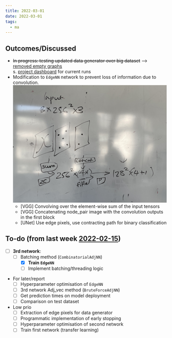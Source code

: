 ```yaml
---
title: 2022-03-01
date: 2022-03-01
tags:
  - ma
---
```


## Outcomes/Discussed
* ~~In progress: testing updated data generator over big dataset~~ --> [removed empty graphs](https://gist.github.com/salehahr/8ee044cbf3db1aecf7554517b7bd987e)  
  s. [project dashboard](https://wandb.ai/salehah/edge_extraction?workspace=user-salehah) for current runs
* Modification to `EdgeNN` network to prevent loss of information due to convolution.  
	![](/unlisted/_img/edge_nn_mod.jpg)  
	* [VGG] Convolving over the element-wise sum of the input tensors
	* [VGG] Concatenating node_pair image with the convolution outputs in the first block
	* [UNet] Use edge pixels, use contracting path for binary classification



## To-do (from last week [2022-02-15](unlisted/minutes/2022-02/2022-02-15.md))
* [ ] **3rd network**:
	* [ ] Batching method (`CombinatorialAdjNN`)
		* [x] **Train `EdgeNN`**
		* [ ] Implement batching/threading logic
* For later/report
	* [ ] Hyperparameter optimisation of `EdgeNN`
	* [ ] 3rd network Adj_vec method (`BruteForceAdjNN`)
	* [ ] Get prediction times on model deployment
	* [ ] Comparison on test dataset
* Low prio
	* [ ] Extraction of edge pixels for data generator
	* [ ] Programmatic implementation of early stopping
	* [ ] Hyperparameter optimisation of second network
	* [ ] Train first network (transfer learning)